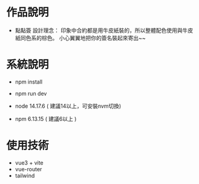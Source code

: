 # 作品說明

  - 點點簽
    設計理念：
    印象中合約都是用牛皮紙裝的，所以整體配色使用與牛皮紙同色系的棕色。
    小心翼翼地把你的簽名裝起來寄出~~

# 系統說明
  - npm install
  - npm run dev

  - node 14.17.6 ( 建議14以上，可安裝nvm切換)
  - npm 6.13.15 ( 建議6以上 )
  
# 使用技術
  - vue3 + vite
  - vue-router
  - tailwind
